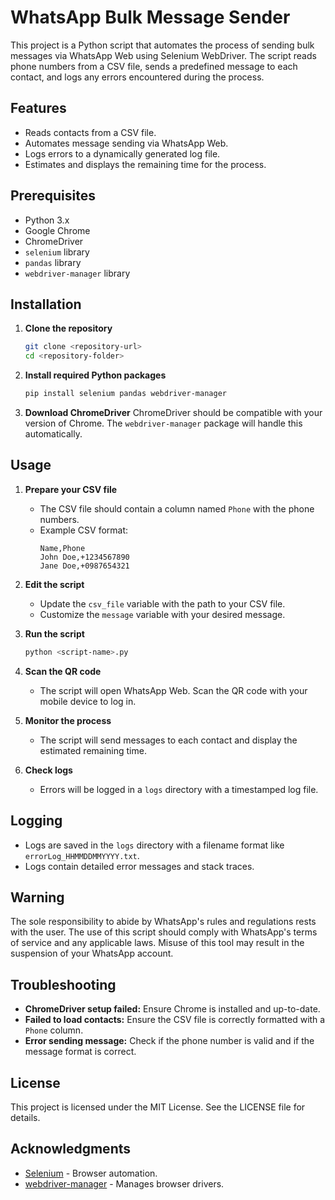 # WhatsApp Bulk Message Sender

This project is a Python script that automates the process of sending bulk messages via WhatsApp Web using Selenium WebDriver. The script reads phone numbers from a CSV file, sends a predefined message to each contact, and logs any errors encountered during the process.

## Features
- Reads contacts from a CSV file.
- Automates message sending via WhatsApp Web.
- Logs errors to a dynamically generated log file.
- Estimates and displays the remaining time for the process.

## Prerequisites
- Python 3.x
- Google Chrome
- ChromeDriver
- `selenium` library
- `pandas` library
- `webdriver-manager` library

## Installation

1. **Clone the repository**
   ```bash
   git clone <repository-url>
   cd <repository-folder>
   ```

2. **Install required Python packages**
   ```bash
   pip install selenium pandas webdriver-manager
   ```

3. **Download ChromeDriver**
   ChromeDriver should be compatible with your version of Chrome. The `webdriver-manager` package will handle this automatically.

## Usage

1. **Prepare your CSV file**
   - The CSV file should contain a column named `Phone` with the phone numbers.
   - Example CSV format:
     ```csv
     Name,Phone
     John Doe,+1234567890
     Jane Doe,+0987654321
     ```

2. **Edit the script**
   - Update the `csv_file` variable with the path to your CSV file.
   - Customize the `message` variable with your desired message.

3. **Run the script**
   ```bash
   python <script-name>.py
   ```

4. **Scan the QR code**
   - The script will open WhatsApp Web. Scan the QR code with your mobile device to log in.

5. **Monitor the process**
   - The script will send messages to each contact and display the estimated remaining time.

6. **Check logs**
   - Errors will be logged in a `logs` directory with a timestamped log file.

## Logging

- Logs are saved in the `logs` directory with a filename format like `errorLog_HHMMDDMMYYYY.txt`.
- Logs contain detailed error messages and stack traces.

## Warning

The sole responsibility to abide by WhatsApp's rules and regulations rests with the user. The use of this script should comply with WhatsApp's terms of service and any applicable laws. Misuse of this tool may result in the suspension of your WhatsApp account.

## Troubleshooting

- **ChromeDriver setup failed:** Ensure Chrome is installed and up-to-date.
- **Failed to load contacts:** Ensure the CSV file is correctly formatted with a `Phone` column.
- **Error sending message:** Check if the phone number is valid and if the message format is correct.

## License
This project is licensed under the MIT License. See the LICENSE file for details.

## Acknowledgments
- [Selenium](https://www.selenium.dev/) - Browser automation.
- [webdriver-manager](https://github.com/SergeyPirogov/webdriver_manager) - Manages browser drivers.
